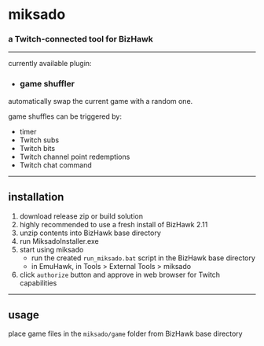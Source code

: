 # miksado
### a Twitch-connected tool for BizHawk

***

currently available plugin:

- ### game shuffler
automatically swap the current game with a random one.

game shuffles can be triggered by:
  - timer
  - Twitch subs
  - Twitch bits
  - Twitch channel point redemptions
  - Twitch chat command

---

## installation

1. download release zip or build solution
2. highly recommended to use a fresh install of BizHawk 2.11
3. unzip contents into BizHawk base directory
4. run MiksadoInstaller.exe
5. start using miksado
    - run the created `run_miksado.bat` script in the BizHawk base directory
    - in EmuHawk, in Tools > External Tools > miksado
6. click `authorize` button and approve in web browser for Twitch capabilities

---

## usage

place game files in the `miksado/game` folder from BizHawk base directory
